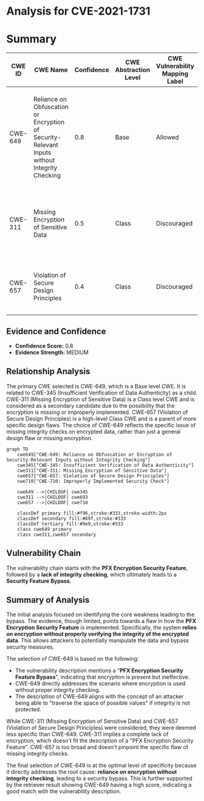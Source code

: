 # Analysis for CVE-2021-1731

# Summary
| CWE ID | CWE Name | Confidence | CWE Abstraction Level | CWE Vulnerability Mapping Label | CWE-Vulnerability Mapping Notes |
|---|---|---|---|---|---|
| CWE-649 | Reliance on Obfuscation or Encryption of Security-Relevant Inputs without Integrity Checking | 0.8 | Base | Allowed | Primary CWE. The product uses encryption (PFX Encryption) but doesn't properly check integrity, leading to a security bypass. |
| CWE-311 | Missing Encryption of Sensitive Data | 0.5 | Class | Discouraged | Secondary Candidate. There might be a lack of encryption or improper encryption leading to the bypass. |
| CWE-657 | Violation of Secure Design Principles | 0.4 | Class | Discouraged | Secondary Candidate. A flawed design is contributing to security issues. |

## Evidence and Confidence

*   **Confidence Score:** 0.8
*   **Evidence Strength:** MEDIUM

## Relationship Analysis
The primary CWE selected is CWE-649, which is a Base level CWE. It is related to CWE-345 (Insufficient Verification of Data Authenticity) as a child. CWE-311 (Missing Encryption of Sensitive Data) is a Class level CWE and is considered as a secondary candidate due to the possibility that the encryption is missing or improperly implemented. CWE-657 (Violation of Secure Design Principles) is a high-level Class CWE and is a parent of more specific design flaws. The choice of CWE-649 reflects the specific issue of missing integrity checks on encrypted data, rather than just a general design flaw or missing encryption.

```mermaid
graph TD
    cwe649["CWE-649: Reliance on Obfuscation or Encryption of Security-Relevant Inputs without Integrity Checking"]
    cwe345["CWE-345: Insufficient Verification of Data Authenticity"]
    cwe311["CWE-311: Missing Encryption of Sensitive Data"]
    cwe657["CWE-657: Violation of Secure Design Principles"]
    cwe710["CWE-710: Improperly Implemented Security Check"]

    cwe649 -->|CHILDOF| cwe345
    cwe311 -->|CHILDOF| cwe693
    cwe657 -->|CHILDOF| cwe710

    classDef primary fill:#f96,stroke:#333,stroke-width:2px
    classDef secondary fill:#69f,stroke:#333
    classDef tertiary fill:#9e9,stroke:#333
    class cwe649 primary
    class cwe311,cwe657 secondary
```

## Vulnerability Chain
The vulnerability chain starts with the **PFX Encryption Security Feature**, followed by a **lack of integrity checking**, which ultimately leads to a **Security Feature Bypass**.

## Summary of Analysis
The initial analysis focused on identifying the core weakness leading to the bypass. The evidence, though limited, points towards a flaw in how the **PFX Encryption Security Feature** is implemented. Specifically, the system **relies on encryption without properly verifying the integrity of the encrypted data**. This allows attackers to potentially manipulate the data and bypass security measures.

The selection of CWE-649 is based on the following:

*   The vulnerability description mentions a "**PFX Encryption Security Feature Bypass**", indicating that encryption is present but ineffective.
*   CWE-649 directly addresses the scenario where encryption is used without proper integrity checking.
*   The description of CWE-649 aligns with the concept of an attacker being able to "traverse the space of possible values" if integrity is not protected.

While CWE-311 (Missing Encryption of Sensitive Data) and CWE-657 (Violation of Secure Design Principles) were considered, they were deemed less specific than CWE-649. CWE-311 implies a complete lack of encryption, which doesn't fit the description of a "PFX Encryption Security Feature". CWE-657 is too broad and doesn't pinpoint the specific flaw of missing integrity checks.

The final selection of CWE-649 is at the optimal level of specificity because it directly addresses the root cause: **reliance on encryption without integrity checking**, leading to a security bypass. This is further supported by the retriever result showing CWE-649 having a high score, indicating a good match with the vulnerability description.